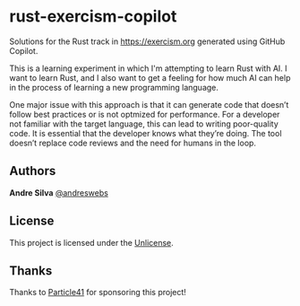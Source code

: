 # rust-exercism-copilot

Solutions for the Rust track in <https://exercism.org> generated using GitHub
Copilot.

This is a learning experiment in which I'm attempting to learn Rust with AI. I
want to learn Rust, and I also want to get a feeling for how much AI can help in
the process of learning a new programming language.

One major issue with this approach is that it can generate code that doesn’t
follow best practices or is not optmized for performance. For a developer not
familiar with the target language, this can lead to writing poor-quality code.
It is essential that the developer knows what they’re doing. The tool doesn’t
replace code reviews and the need for humans in the loop.

## Authors

**Andre Silva** [@andreswebs](https://github.com/andreswebs)

## License

This project is licensed under the [Unlicense](UNLICENSE.md).

## Thanks

Thanks to [Particle41](https://Particle41.com) for sponsoring this project!
